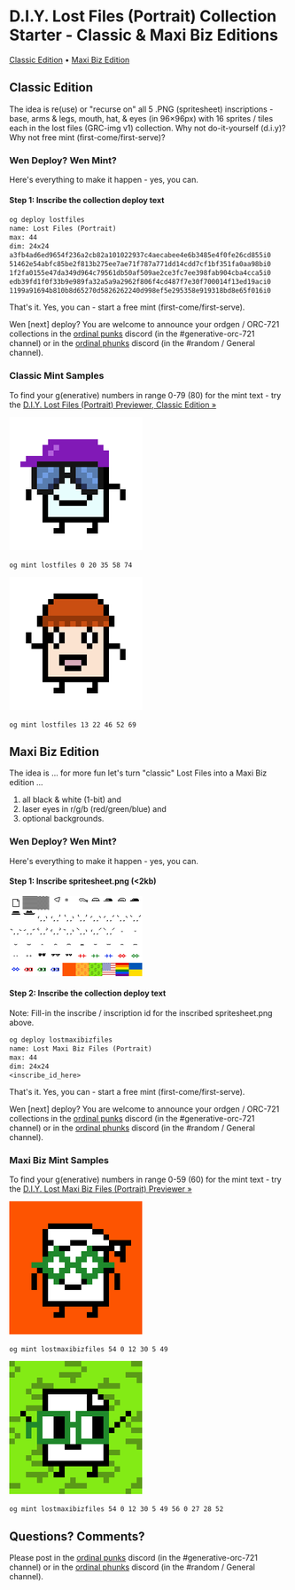 
# D.I.Y. Lost Files (Portrait) Collection Starter  - Classic & Maxi Biz Editions


[Classic Edition](#classic-edition)  • 
[Maxi Biz Edition](#maxi-biz-edition)


## Classic Edition

The idea is re(use) or "recurse on" all 5 .PNG (spritesheet) inscriptions - base, arms & legs, mouth, hat, & eyes (in 96×96px) with 16 sprites / tiles each in the lost files (GRC-img v1) collection. Why not do-it-yourself (d.i.y)?
Why not free mint (first-come/first-serve)?


###  Wen Deploy? Wen Mint?

Here's everything to make it happen - yes, you can. 

#### Step 1:  Inscribe the collection deploy text 

```
og deploy lostfiles
name: Lost Files (Portrait)
max: 44
dim: 24x24
a3fb4ad6ed9654f236a2cb82a101022937c4aecabee4e6b3485e4f0fe26cd855i0
51462e54abfc85be2f813b275ee7ae71f787a771dd14cdd7cf1bf351fa0aa98bi0
1f2fa0155e47da349d964c79561db50af509ae2ce3fc7ee398fab904cba4cca5i0
edb39fd1f0f33b9e989fa32a5a9a2962f806f4cd487f7e30f700014f13ed19aci0
1199a91694b810b8d65270d5826262240d998ef5e295358e919318bd8e65f016i0
```


That's it. Yes, you can - start a free mint (first-come/first-serve).


<!--
Note: You are more than welcome to change
the collection slug `lostfiles`
or the name e.g. Lost Files (Portrait)
or the max (limit) e.g. 44 to your own liking.

Note: The collection slug MUST be unique and not yet taken / deployed.
Tip: Search for `og deploy` to see if taken / deployed 
e.g. try [`unisat.io/search?q=og deploy&type=text`](https://unisat.io/search?q=og%20deploy&type=text&p=1), for example.  
-->


Wen [next] deploy?   You are welcome to announce your ordgen / ORC-721 collections
in the [ordinal punks](https://ordinalpunks.com) discord (in the #generative-orc-721 channel)
or in the [ordinal phunks](https://twitter.com/OrdinalPhunksV0) discord (in the #random / General channel).



### Classic Mint Samples


To find your g(enerative) numbers in range 0-79 (80) for the mint text - try the [D.I.Y. Lost Files (Portrait) Previewer, Classic Edition »](https://orc721.github.io/lostfiles.starter/preview/classic)



![](i/lostfile1.png)

`og mint lostfiles 0 20 35 58 74`


![](i/lostfile2.png)

`og mint lostfiles 13 22 46 52 69`




## Maxi Biz Edition

The idea is ... for more fun let's turn "classic"
Lost Files into a Maxi Biz edition ...

1. all black & white (1-bit) and  
2. laser eyes in r/g/b (red/green/blue) and 
3. optional backgrounds.



###  Wen Deploy? Wen Mint?

Here's everything to make it happen - yes, you can. 


#### Step 1: Inscribe spritesheet.png (<2kb)

![](preview/spritesheet-maxibiz.png)




#### Step 2:  Inscribe the collection deploy text 

Note: Fill-in the inscribe / inscription id 
for the inscribed spritesheet.png above.


```
og deploy lostmaxibizfiles
name: Lost Maxi Biz Files (Portrait)
max: 44
dim: 24x24
<inscribe_id_here>
```

That's it. Yes, you can - start a free mint (first-come/first-serve).

Wen [next] deploy?   You are welcome to announce your ordgen / ORC-721 collections
in the [ordinal punks](https://ordinalpunks.com) discord (in the #generative-orc-721 channel)
or in the [ordinal phunks](https://twitter.com/OrdinalPhunksV0) discord (in the #random / General channel).




### Maxi Biz Mint Samples


To find your g(enerative) numbers in range 0-59 (60) for the mint text - try the [D.I.Y. Lost Maxi Biz Files (Portrait) Previewer »](https://orc721.github.io/lostfiles.starter/preview)



![](i/lostmaxibizfile1.png)

`og mint lostmaxibizfiles 54 0 12 30 5 49`


![](i/lostmaxibizfile2.png)

`og mint lostmaxibizfiles 54 0 12 30 5 49 56 0 27 28 52`





## Questions? Comments?

Please post in the [ordinal punks](https://ordinalpunks.com) discord (in the #generative-orc-721 channel)
or in the [ordinal phunks](https://twitter.com/OrdinalPhunksV0) discord (in the #random / General channel).